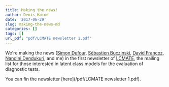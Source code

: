 ```yaml
---
title: Making the news!
author: Denis Haine
date: '2017-06-29'
slug: making-the-news-md
categories: []
tags: []
url_pdf: "pdf/LCMATE newsletter 1.pdf"
---
```


We're making the news ([Simon Dufour](http://www.medvet.umontreal.ca/departements/patho_micro/professeurs/sdufour.htm "Simon Dufour"),
[Sébastien Buczinski](http://www.medvet.umontreal.ca/departements/sciences_cliniques/professeurs/buczinski.htm "Sébastien Buczinski"),
[David Francoz](http://www.medvet.umontreal.ca/departements/sciences_cliniques/professeurs/francoz.htm "David Francoz"),
[Nandini Dendukuri](http://www.nandinidendukuri.com/ "Nandini Dendukuri"), and
me) in the first newsletter
of [LCMATE](http://lists.uth.gr/mailman/listinfo/lcmate), the mailing list for
those interested in latent class models for the evaluation of diagnostic tests.

You can fin the newsletter [here](/pdf/LCMATE newsletter 1.pdf).
